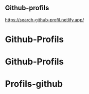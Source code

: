 ## Github-profils
https://search-github-profil.netlify.app/
# Github-Profils
# Github-Profils
# Profils-github
